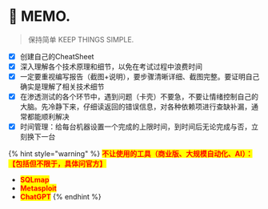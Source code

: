 # 📝 MEMO.

> 保持简单   KEEP THINGS SIMPLE.

* [x] 创建自己的CheatSheet
* [x] 深入理解各个技术原理和细节，以免在考试过程中浪费时间
* [x] 一定要重视编写报告（截图+说明），要步骤清晰详细、截图完整。要证明自己确实是理解了相关技术细节
* [x] 在渗透测试的各个环节中，遇到问题（卡壳）不要急，不要让情绪控制自己的大脑。先冷静下来，仔细读返回的错误信息，对各种依赖项进行查缺补漏，通常都能顺利解决
* [x] 时间管理：给每台机器设置一个完成的上限时间，到时间后无论完成与否，立刻换下一台

{% hint style="warning" %}
<mark style="color:red;">**不让使用的工具（商业版、大规模自动化、AI）：【包括但不限于，具体问官方】**</mark>

* <mark style="color:red;">**SQLmap**</mark>
* <mark style="color:red;">**Metasploit**</mark>
* <mark style="color:red;">**ChatGPT**</mark>
{% endhint %}






